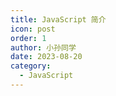 ```yaml
---
title: JavaScript 简介
icon: post
order: 1
author: 小孙同学
date: 2023-08-20
category:
  - JavaScript
---
```

